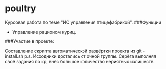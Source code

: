 # poultry
Курсовая работа по теме "ИС управления птицефабрикой". 
###Функции
  - Управление рационом куриц.



###Участие в проекте:

Составление скрипта автоматической развёртки проекта из git - install.sh
p.s. Исходники достались от очной группы. Серёга выполняя своё задания по кр, внёс большое количество нериятных излишеств.
